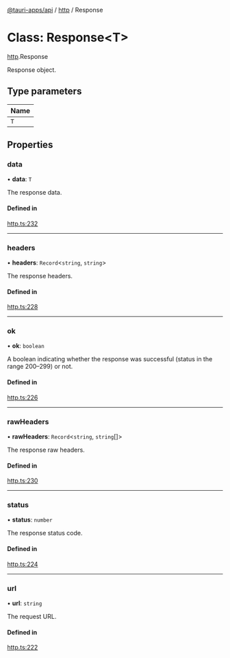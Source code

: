 [@tauri-apps/api](../README.md) / [http](../modules/http.md) / Response

# Class: Response<T\>

[http](../modules/http.md).Response

Response object.

## Type parameters

| Name |
| :------ |
| `T` |

## Properties

### data

• **data**: `T`

The response data.

#### Defined in

[http.ts:232](https://github.com/tauri-apps/tauri/blob/1b58174/tooling/api/src/http.ts#L232)

___

### headers

• **headers**: `Record`<`string`, `string`\>

The response headers.

#### Defined in

[http.ts:228](https://github.com/tauri-apps/tauri/blob/1b58174/tooling/api/src/http.ts#L228)

___

### ok

• **ok**: `boolean`

A boolean indicating whether the response was successful (status in the range 200–299) or not.

#### Defined in

[http.ts:226](https://github.com/tauri-apps/tauri/blob/1b58174/tooling/api/src/http.ts#L226)

___

### rawHeaders

• **rawHeaders**: `Record`<`string`, `string`[]\>

The response raw headers.

#### Defined in

[http.ts:230](https://github.com/tauri-apps/tauri/blob/1b58174/tooling/api/src/http.ts#L230)

___

### status

• **status**: `number`

The response status code.

#### Defined in

[http.ts:224](https://github.com/tauri-apps/tauri/blob/1b58174/tooling/api/src/http.ts#L224)

___

### url

• **url**: `string`

The request URL.

#### Defined in

[http.ts:222](https://github.com/tauri-apps/tauri/blob/1b58174/tooling/api/src/http.ts#L222)
